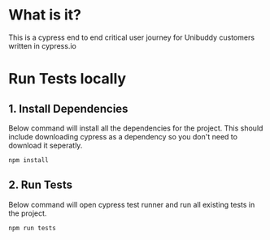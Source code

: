 # What is it?

This is a cypress end to end critical user journey for Unibuddy customers written in cypress.io


# Run Tests locally
## 1. Install Dependencies

Below command will install all the dependencies for the project.
This should include downloading cypress as a dependency so you don't need to download it seperatly. 

``npm install``

## 2. Run Tests
Below command will open cypress test runner and run all existing tests in the project.

``npm run tests``

